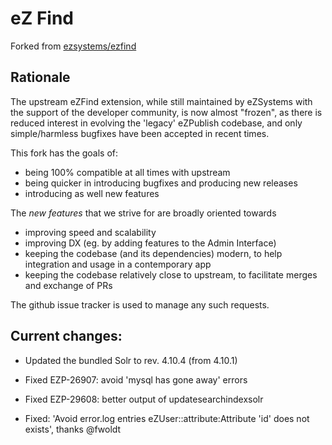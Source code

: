 eZ Find
=======

Forked from [ezsystems/ezfind](https://github.com/ezsystems/ezfind)

## Rationale

The upstream eZFind extension, while still maintained by eZSystems with the support of the developer community, is now
almost "frozen", as there is reduced interest in evolving the 'legacy' eZPublish codebase, and only simple/harmless
bugfixes have been accepted in recent times.

This fork has the goals of:
- being 100% compatible at all times with upstream
- being quicker in introducing bugfixes and producing new releases
- introducing as well new features

The _new features_ that we strive for are broadly oriented towards
- improving speed and scalability
- improving DX (eg. by adding features to the Admin Interface)
- keeping the codebase (and its dependencies) modern, to help integration and usage in a contemporary app
- keeping the codebase relatively close to upstream, to facilitate merges and exchange of PRs

The github issue tracker is used to manage any such requests.

## Current changes:

* Updated the bundled Solr to rev. 4.10.4 (from 4.10.1)

* Fixed EZP-26907: avoid 'mysql has gone away' errors

* Fixed EZP-29608: better output of updatesearchindexsolr

* Fixed: 'Avoid error.log entries eZUser::attribute:Attribute 'id' does not exists', thanks @fwoldt